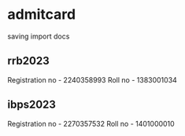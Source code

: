 # admitcard
saving import docs

rrb2023
------------------------
Registration no - 2240358993
Roll no - 1383001034


ibps2023
---------------------------
Registration no - 2270357532
Roll no - 1401000010
